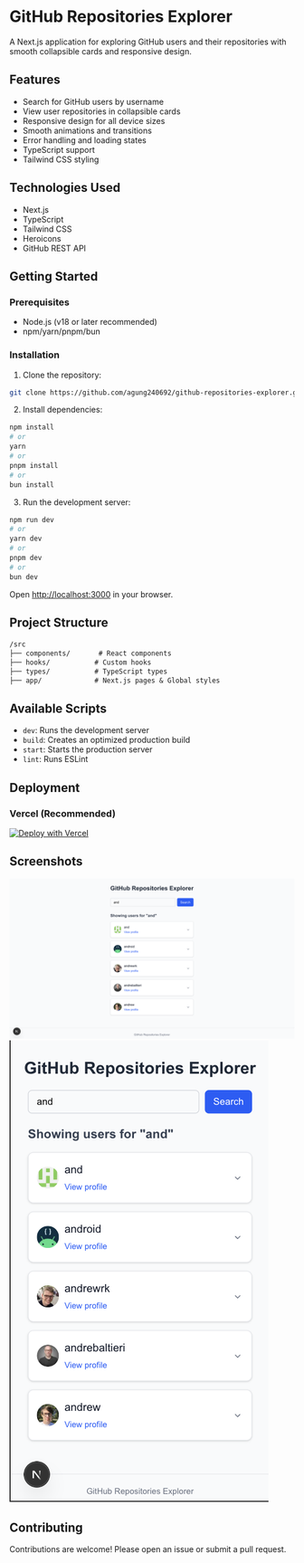 # GitHub Repositories Explorer

A Next.js application for exploring GitHub users and their repositories with smooth collapsible cards and responsive design.

## Features

- Search for GitHub users by username
- View user repositories in collapsible cards
- Responsive design for all device sizes
- Smooth animations and transitions
- Error handling and loading states
- TypeScript support
- Tailwind CSS styling

## Technologies Used

- Next.js
- TypeScript
- Tailwind CSS
- Heroicons
- GitHub REST API

## Getting Started

### Prerequisites

- Node.js (v18 or later recommended)
- npm/yarn/pnpm/bun

### Installation

1. Clone the repository:
```bash
git clone https://github.com/agung240692/github-repositories-explorer.git
```

2. Install dependencies:
```bash
npm install
# or
yarn
# or
pnpm install
# or
bun install
```

3. Run the development server:
```bash
npm run dev
# or
yarn dev
# or
pnpm dev
# or
bun dev
```

Open [http://localhost:3000](http://localhost:3000) in your browser.

## Project Structure

```
/src
├── components/       # React components
├── hooks/           # Custom hooks
├── types/           # TypeScript types
├── app/             # Next.js pages & Global styles
```

## Available Scripts

- `dev`: Runs the development server
- `build`: Creates an optimized production build
- `start`: Starts the production server
- `lint`: Runs ESLint

## Deployment

### Vercel (Recommended)

[![Deploy with Vercel](https://vercel.com/button)](https://vercel.com/new/clone?repository-url=https%3A%2F%2Fgithub.com%2Fagung240692%2Fgithub-repositories-explorer)

## Screenshots

![Desktop View](/public/screenshots/desktop.png)
![Mobile View](/public/screenshots/mobile.png)

## Contributing

Contributions are welcome! Please open an issue or submit a pull request.